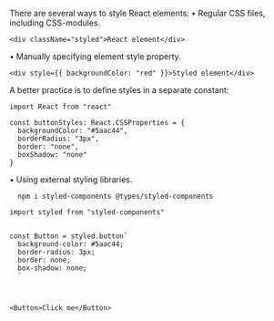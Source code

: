 There are several ways to style React elements:
• Regular CSS files, including CSS-modules.
```
<div className="styled">React element</div>
```

• Manually specifying element style property.
```
<div style={{ backgroundColor: "red" }}>Styled element</div>
```
A better practice is to define styles in a separate constant:
```
import React from "react"

const buttonStyles: React.CSSProperties = {
  backgroundColor: "#5aac44",
  borderRadius: "3px",
  border: "none",
  boxShadow: "none"
}
```
• Using external styling libraries.

```
  npm i styled-components @types/styled-components
```

```
import styled from "styled-components"


const Button = styled.button`
  background-color: #5aac44;
  border-radius: 3px;
  border: none;
  box-shadow: none;
  `



<Button>Click me</Button>

```
